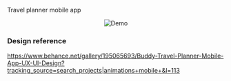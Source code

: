 Travel planner mobile app

<div align="center">
<img src="https://storage.googleapis.com/buildship-vos7yw-europe-west1/uploaded-files/travel-planner.gif" alt="Demo" />
</div>


### Design reference
https://www.behance.net/gallery/195065693/Buddy-Travel-Planner-Mobile-App-UX-UI-Design?tracking_source=search_projects|animations+mobile+&l=113
